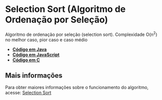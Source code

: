 # Selection Sort (Algoritmo de Ordenação por Seleção)

Algoritmo de ordenação por seleção (selection sort). Complexidade O(n<sup>2</sup>) no melhor caso, pior caso e caso médio

* [**Código em Java**](/SelectionSort/Java/SelectionSort.java)
* [**Código em JavaScript**](/SelectionSort/JavaScript/SelectionSort.js)
* [**Código em C**](/SelectionSort/C/SelectionSort.c)

## Mais informações
Para obter maiores informações sobre o funcionamento do algoritmo, acesse: [Selection Sort](https://www.blogcyberini.com/2018/06/selection-sort.html)

